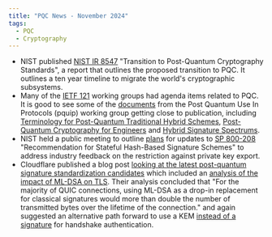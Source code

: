 ```yaml
---
title: "PQC News - November 2024"
tags:
  - PQC
  - Cryptography
---
```


- NIST published [NIST IR 8547](https://csrc.nist.gov/pubs/ir/8547/ipd) "Transition to Post-Quantum Cryptography Standards", a report that outlines the proposed transition to PQC. It outlines a ten year timeline to migrate the world's cryptographic subsystems.
- Many of the [IETF 121](https://www.ietf.org/meeting/121/) working groups had agenda items related to PQC. It is good to see some of the [documents](https://datatracker.ietf.org/wg/pquip/documents/) from the Post Quantum Use In Protocols (pquip) working group getting close to publication, including [Terminology for Post-Quantum Traditional Hybrid Schemes](https://datatracker.ietf.org/doc/draft-ietf-pquip-pqt-hybrid-terminology/), [Post-Quantum Cryptography for Engineers](https://datatracker.ietf.org/doc/draft-ietf-pquip-pqc-engineers/) and [Hybrid Signature Spectrums](https://datatracker.ietf.org/doc/draft-ietf-pquip-hybrid-signature-spectrums/).
- NIST held a public meeting to outline [plans](https://csrc.nist.gov/Projects/stateful-hash-based-signatures/presentations) for updates to [SP 800-208](https://csrc.nist.gov/pubs/sp/800/208/final) "Recommendation for Stateful Hash-Based Signature Schemes" to address industry feedback on the restriction against private key export.
- Cloudflare published a blog post [looking at the latest post-quantum signature standardization candidates](https://blog.cloudflare.com/another-look-at-pq-signatures/) which included an [analysis of the impact of ML-DSA on TLS](https://blog.cloudflare.com/another-look-at-pq-signatures/#how-many-added-bytes-are-too-many-for-tls). Their analysis concluded that "For the majority of QUIC connections, using ML-DSA as a drop-in replacement for classical signatures would more than double the number of transmitted bytes over the lifetime of the connection." and again suggested an alternative path forward to use a KEM [instead of a signature](https://kemtls.org/) for handshake authentication.
